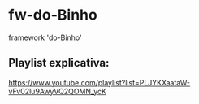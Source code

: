 # fw-do-Binho
framework 'do-Binho'


## Playlist explicativa: 
https://www.youtube.com/playlist?list=PLJYKXaataW-vFv02lu9AwyVQ2QOMN_ycK
